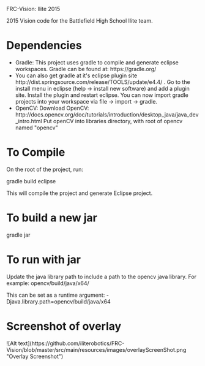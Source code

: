 FRC-Vision: Ilite 2015

2015 Vision code for the Battlefield High School Ilite team. 

<h1>Dependencies</h1>
<ul>
<li>Gradle: This project uses gradle to compile and generate eclipse workspaces. Gradle can be found at: 
https://gradle.org/</li>

 <li>You can also get gradle at it's eclipse plugin 
    site http://dist.springsource.com/release/TOOLS/update/e4.4/ .
    Go to the install menu in eclipse (help -> install new software) and add a plugin site.
    Install the plugin and restart eclipse. You can now import gradle projects into your workspace via file -> import -> gradle.</li>

<li>OpenCV: Download OpenCV: http://docs.opencv.org/doc/tutorials/introduction/desktop_java/java_dev_intro.html Put openCV into libraries directory, with root of opencv named "opencv" </li>
</ul>

<h1>To Compile</h1>
On the root of the project, run: 

gradle build eclipse

This will compile the project and generate Eclipse project. 

<h1>To build a new jar</h1>
gradle jar

<h1>To run with jar</h1>
Update the java library path to include a path to the opencv java library. 
For example: opencv/build/java/x64/

This can be set as a runtime argument: 
-Djava.library.path=opencv/build/java/x64

<h1>Screenshot of overlay</h1>
![Alt text](https://github.com/iliterobotics/FRC-Vision/blob/master/src/main/resources/images/overlayScreenShot.png "Overlay Screenshot")


